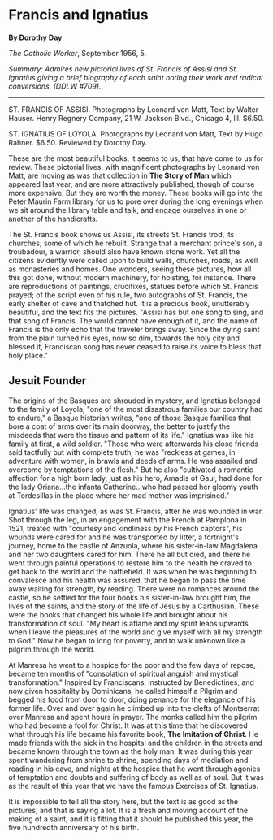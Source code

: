 Francis and Ignatius
====================

**By Dorothy Day**

*The Catholic Worker*, September 1956, 5.

*Summary: Admires new pictorial lives of St. Francis of Assisi and St.
Ignatius giving a brief biography of each saint noting their work and
radical conversions. (DDLW \#709).*

****

ST. FRANCIS OF ASSISI. Photographs by Leonard von Matt, Text by Walter
Hauser. Henry Regnery Company, 21 W. Jackson Blvd., Chicago 4, Ill.
\$6.50.

ST. IGNATIUS OF LOYOLA. Photographs by Leonard von Matt, Text by Hugo
Rahner. \$6.50. Reviewed by Dorothy Day.

These are the most beautiful books, it seems to us, that have come to us
for review. These pictorial lives, with magnificent photographs by
Leonard von Matt, are moving as was that collection in **The Story of
Man** which appeared last year, and are more attractively published,
though of course more expensive. But they are worth the money. These
books will go into the Peter Maurin Farm library for us to pore over
during the long evenings when we sit around the library table and talk,
and engage ourselves in one or another of the handicrafts.

The St. Francis book shows us Assisi, its streets St. Francis trod, its
churches, some of which he rebuilt. Strange that a merchant prince's
son, a troubadour, a warrior, should also have known stone work. Yet all
the citizens evidently were called upon to build walls, churches, roads,
as well as monasteries and homes. One wonders, seeing these pictures,
how all this got done, without modern machinery, for hoisting, for
instance. There are reproductions of paintings, crucifixes, statues
before which St. Francis prayed; of the script even of his rule, two
autographs of St. Francis, the early shelter of cave and thatched hut.
It is a precious book, unutterably beautiful, and the text fits the
pictures. "Assisi has but one song to sing, and that song of Francis.
The world cannot have enough of it, and the name of Francis is the only
echo that the traveler brings away. Since the dying saint from the plain
turned his eyes, now so dim, towards the holy city and blessed it,
Franciscan song has never ceased to raise its voice to bless that holy
place."

Jesuit Founder
--------------

The origins of the Basques are shrouded in mystery, and Ignatius
belonged to the family of Loyola, "one of the most disastrous families
our country had to endure," a Basque historian writes, "one of those
Basque families that bore a coat of arms over its main doorway, the
better to justify the misdeeds that were the tissue and pattern of its
life." Ignatius was like his family at first, a wild soldier. "Those who
were afterwards his close friends said tactfully but with complete
truth, he was "reckless at games, in adventure with women, in brawls and
deeds of arms. He was assailed and overcome by temptations of the
flesh." But he also "cultivated a romantic affection for a high born
lady, just as his hero, Amadis of Gaul, had done for the lady
Oriana...the infanta Catherine...who had passed her gloomy youth at
Tordesillas in the place where her mad mother was imprisined."

Ignatius' life was changed, as was St. Francis, after he was wounded in
war. Shot through the leg, in an engagement with the French at Pamplona
in 1521, treated with "courtesy and kindliness by his French captors",
his wounds were cared for and he was transported by litter, a
fortnight's journey, home to the castle of Anzuola, where his
sister-in-law Magdalena and her two daughters cared for him. There he
all but died, and there he went through painful operations to restore
him to the health he craved to get back to the world and the
battlefield. It was when he was beginning to convalesce and his health
was assured, that he began to pass the time away waiting for strength,
by reading. There were no romances around the castle, so he settled for
the four books his sister-in-law brought him, the lives of the saints,
and the story of the life of Jesus by a Carthusian. These were the books
that changed his whole life and brought about his transformation of
soul. "My heart is aflame and my spirit leaps upwards when I leave the
pleasures of the world and give myself with all my strength to God." Now
he began to long for poverty, and to walk unknown like a pilgrim through
the world.

At Manresa he went to a hospice for the poor and the few days of repose,
became ten months of "consolation of spiritual anguish and mystical
transformation." Inspired by Franciscans, instructed by Benedictines,
and now given hospitality by Dominicans, he called himself a Pilgrim and
begged his food from door to door, doing penance for the elegance of his
former life. Over and over again he climbed up into the clefts of
Montserrat over Manresa and spent hours in prayer. The monks called him
the pilgrim who had become a fool for Christ. It was at this time that
he discovered what through his life became his favorite book, **The
Imitation of Christ**. He made friends with the sick in the hospital and
the children in the streets and became known through the town as the
holy man. It was during this year spent wandering from shrine to shrine,
spending days of mediation and reading in his cave, and nights at the
hospice that he went through agonies of temptation and doubts and
suffering of body as well as of soul. But it was as the result of this
year that we have the famous Exercises of St. Ignatius.

It is impossible to tell all the story here, but the text is as good as
the pictures, and that is saying a lot. It is a fresh and moving account
of the making of a saint, and it is fitting that it should be published
this year, the five hundredth anniversary of his birth.
